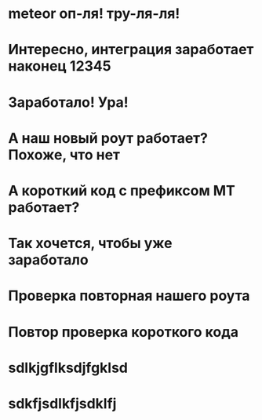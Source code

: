 # meteor оп-ля! тру-ля-ля! 
# Интересно, интеграция заработает наконец 12345
# Заработало! Ура! 
# А наш новый роут работает? Похоже, что нет
# А короткий код с префиксом MT работает? 
# Так хочется, чтобы уже заработало
# Проверка повторная нашего роута
# Повтор проверка короткого кода
# sdlkjgflksdjfgklsd
# sdkfjsdlkfjsdklfj
